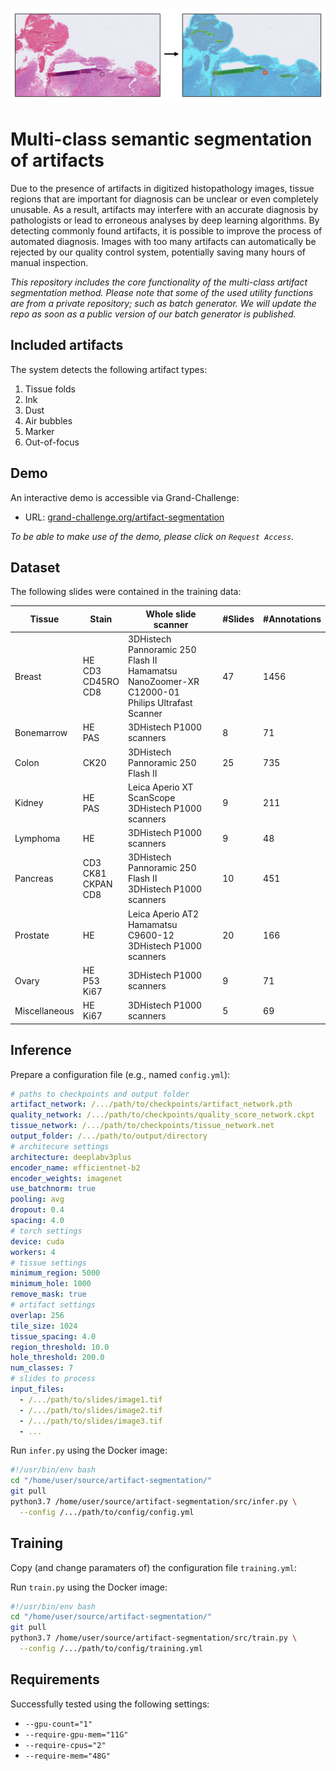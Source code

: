 ![artifact-segmentation](https://github.com/DIAGNijmegen/pathology-artifact-detection/blob/main/images/header.png?raw=true)

# Multi-class semantic segmentation of artifacts
Due to the presence of artifacts in digitized histopathology images, tissue regions that are important for diagnosis can be unclear or even completely unusable. As a result, artifacts may interfere with an accurate diagnosis by pathologists or lead to erroneous analyses by deep learning algorithms. By detecting commonly found artifacts, it is possible to improve the process of automated diagnosis. Images with too many artifacts can automatically be rejected by our quality control system, potentially saving many hours of manual inspection.

*This repository includes the core functionality of the multi-class artifact segmentation method. Please note that some of the used utility functions are from a private repository; such as batch generator. We will update the repo as soon as a public version of our batch generator is published.*

## Included artifacts
The system detects the following artifact types:
1. Tissue folds
2. Ink
3. Dust
4. Air bubbles 
5. Marker
6. Out-of-focus

## Demo
An interactive demo is accessible via Grand-Challenge:
* URL: [grand-challenge.org/artifact-segmentation](https://grand-challenge.org/algorithms/quality-assessment-of-whole-slide-images-through-a/)

*To be able to make use of the demo, please click on `Request Access`*.

## Dataset
The following slides were contained in the training data:

| Tissue        | Stain              | Whole slide scanner                                                                           | #Slides | #Annotations |
|---------------|--------------------|-----------------------------------------------------------------------------------------------|---------|--------------|
| Breast        | HE <br /> CD3  <br /> CD45RO <br /> CD8  | 3DHistech Pannoramic 250 Flash II <br /> Hamamatsu NanoZoomer-XR C12000-01 <br /> Philips Ultrafast Scanner |       47|          1456|
| Bonemarrow    | HE <br /> PAS             | 3DHistech P1000 scanners                                                                      |        8|            71|
| Colon         | CK20               | 3DHistech Pannoramic 250 Flash II                                                             |       25|           735|
| Kidney        | HE <br /> PAS             | Leica Aperio XT ScanScope <br /> 3DHistech P1000 scanners                                            |        9|           211|
| Lymphoma      | HE                 | 3DHistech P1000 scanners                                                                      |        9|            48|
| Pancreas      | CD3 <br /> CK81 <br /> CKPAN <br /> CD8 | 3DHistech Pannoramic 250 Flash II <br /> 3DHistech P1000 scanners                                    |       10|           451|
| Prostate      | HE                 | Leica Aperio AT2 <br /> Hamamatsu C9600-12 <br /> 3DHistech P1000 scanners                                  |       20|           166|
| Ovary         | HE <br /> P53 <br /> Ki67        | 3DHistech P1000 scanners                                                                      |        9|            71|
| Miscellaneous | HE <br /> Ki67            | 3DHistech P1000 scanners                                                                      |        5|            69|

## Inference
Prepare a configuration file (e.g., named `config.yml`):

```yaml
# paths to checkpoints and output folder
artifact_network: /.../path/to/checkpoints/artifact_network.pth
quality_network: /.../path/to/checkpoints/quality_score_network.ckpt
tissue_network: /.../path/to/checkpoints/tissue_network.net
output_folder: /.../path/to/output/directory
# architecure settings
architecture: deeplabv3plus
encoder_name: efficientnet-b2
encoder_weights: imagenet
use_batchnorm: true
pooling: avg
dropout: 0.4
spacing: 4.0
# torch settings
device: cuda
workers: 4
# tissue settings
minimum_region: 5000
minimum_hole: 1000
remove_mask: true
# artifact settings
overlap: 256
tile_size: 1024
tissue_spacing: 4.0
region_threshold: 10.0
hole_threshold: 200.0
num_classes: 7
# slides to process
input_files:
  - /.../path/to/slides/image1.tif
  - /.../path/to/slides/image2.tif
  - /.../path/to/slides/image3.tif
  - ...
```

Run `infer.py` using the Docker image:

```bash
#!/usr/bin/env bash
cd "/home/user/source/artifact-segmentation/"
git pull
python3.7 /home/user/source/artifact-segmentation/src/infer.py \
  --config /.../path/to/config/config.yml
```

## Training
Copy (and change paramaters of) the configuration file `training.yml`:

Run `train.py` using the Docker image:

```bash
#!/usr/bin/env bash
cd "/home/user/source/artifact-segmentation/"
git pull
python3.7 /home/user/source/artifact-segmentation/src/train.py \
  --config /.../path/to/config/training.yml
```

## Requirements
Successfully tested using the following settings:
- `--gpu-count="1"`
- `--require-gpu-mem="11G"`
- `--require-cpus="2"`
- `--require-mem="48G"`
